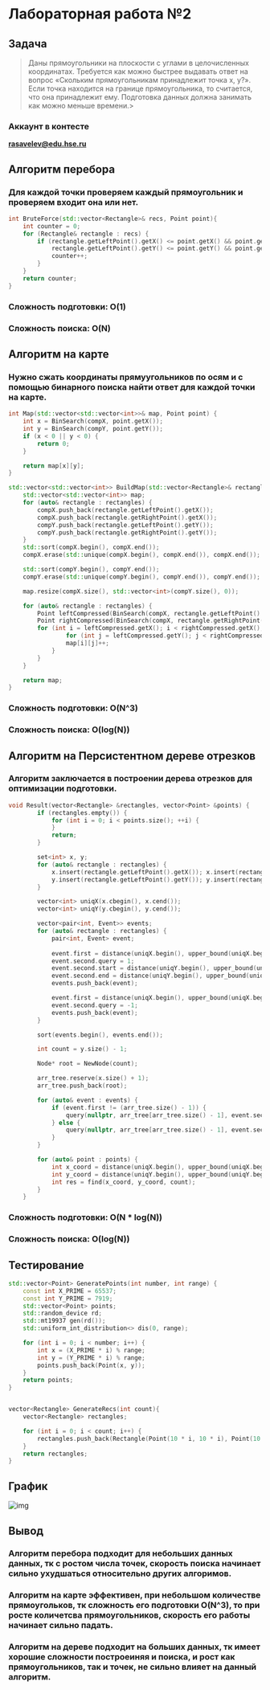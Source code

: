 # Лабораторная работа №2
## Задача
> Даны прямоугольники на плоскости с углами в целочисленных координатах. Требуется как можно быстрее выдавать ответ на вопрос «Скольким прямоугольникам принадлежит точка x, y?». Если точка находится на границе прямоугольника, то считается, что она принадлежит ему. Подготовка данных должна занимать как можно меньше времени.>

### Аккаунт в контесте
**rasavelev@edu.hse.ru**

## Алгоритм перебора
### Для каждой точки проверяем каждый прямоугольник и проверяем входит она или нет.

```c++
int BruteForce(std::vector<Rectangle>& recs, Point point){
    int counter = 0;
    for (Rectangle& rectangle : recs) {
        if (rectangle.getLeftPoint().getX() <= point.getX() && point.getX() < rectangle.getRightPoint().getX() &&
            rectangle.getLeftPoint().getY() <= point.getY() && point.getY() < rectangle.getRightPoint().getY()) {
            counter++;
        }
    }
    return counter;
}
```

### Сложность подготовки: O(1)
### Сложность поиска: O(N)

## Алгоритм на карте
### Нужно сжать координаты прямуугольников по осям и с помощью бинарного поиска найти ответ для каждой точки на карте.

```c++
int Map(std::vector<std::vector<int>>& map, Point point) {
    int x = BinSearch(compX, point.getX());
    int y = BinSearch(compY, point.getY());
    if (x < 0 || y < 0) {
        return 0;
    }

    return map[x][y];
}

std::vector<std::vector<int>> BuildMap(std::vector<Rectangle>& rectangles) {
    std::vector<std::vector<int>> map;
    for (auto& rectangle : rectangles) {
        compX.push_back(rectangle.getLeftPoint().getX());
        compX.push_back(rectangle.getRightPoint().getX());
        compY.push_back(rectangle.getLeftPoint().getY());
        compY.push_back(rectangle.getRightPoint().getY());
    }
    std::sort(compX.begin(), compX.end());
    compX.erase(std::unique(compX.begin(), compX.end()), compX.end());

    std::sort(compY.begin(), compY.end());
    compY.erase(std::unique(compY.begin(), compY.end()), compY.end());

    map.resize(compX.size(), std::vector<int>(compY.size(), 0));

    for (auto& rectangle : rectangles) {
        Point leftCompressed(BinSearch(compX, rectangle.getLeftPoint().getX()), BinSearch(compY, rectangle.getLeftPoint().getY()));
        Point rightCompressed(BinSearch(compX, rectangle.getRightPoint().getX()), BinSearch(compY, rectangle.getRightPoint().getY()));
        for (int i = leftCompressed.getX(); i < rightCompressed.getX(); ++i) {
                for (int j = leftCompressed.getY(); j < rightCompressed.getY(); ++j) {
                map[i][j]++;
            }
        }
    }

    return map;
}
```
### Сложность подготовки: O(N^3)
### Сложность поиска: O(log(N))

## Алгоритм на Персистентном дереве отрезков
### Алгоритм заключается в построении дерева отрезков для оптимизации подготовки.

```c++
void Result(vector<Rectangle> &rectangles, vector<Point> &points) {
        if (rectangles.empty()) {
            for (int i = 0; i < points.size(); ++i) {
            }
            return;
        }

        set<int> x, y;
        for (auto& rectangle : rectangles) {
            x.insert(rectangle.getLeftPoint().getX()); x.insert(rectangle.getRightPoint().getX());
            y.insert(rectangle.getLeftPoint().getY()); y.insert(rectangle.getRightPoint().getY());
        }

        vector<int> uniqX(x.cbegin(), x.cend());
        vector<int> uniqY(y.cbegin(), y.cend());

        vector<pair<int, Event>> events;
        for (auto& rectangle : rectangles) {
            pair<int, Event> event;
            
            event.first = distance(uniqX.begin(), upper_bound(uniqX.begin(), uniqX.end(), rectangle.getLeftPoint().getX()));
            event.second.query = 1;
            event.second.start = distance(uniqY.begin(), upper_bound(uniqY.begin(), uniqY.end(), rectangle.getLeftPoint().getY()));
            event.second.end = distance(uniqY.begin(), upper_bound(uniqY.begin(), uniqY.end(), rectangle.getRightPoint().getY()));
            events.push_back(event);

            event.first = distance(uniqX.begin(), upper_bound(uniqX.begin(), uniqX.end(), rectangle.getRightPoint().getX()));
            event.second.query = -1;
            events.push_back(event);
        }

        sort(events.begin(), events.end());

        int count = y.size() - 1;

        Node* root = NewNode(count);

        arr_tree.reserve(x.size() + 1);
        arr_tree.push_back(root);

        for (auto& event : events) {
            if (event.first != (arr_tree.size() - 1)) {
                query(nullptr, arr_tree[arr_tree.size() - 1], event.second.start, event.second.end, event.second.query, true);
            } else {
                query(nullptr, arr_tree[arr_tree.size() - 1], event.second.start, event.second.end, event.second.query, false);
            }
        }

        for (auto& point : points) {
            int x_coord = distance(uniqX.begin(), upper_bound(uniqX.begin(), uniqX.end(), point.getX()));
            int y_coord = distance(uniqY.begin(), upper_bound(uniqY.begin(), uniqY.end(), point.getY()));
            int res = find(x_coord, y_coord, count);
        }
    }
```
### Сложность подготовки: O(N * log(N))
### Сложность поиска: O(log(N))

## Тестирование
```c++
std::vector<Point> GeneratePoints(int number, int range) {
    const int X_PRIME = 65537;
    const int Y_PRIME = 7919;
    std::vector<Point> points;
    std::random_device rd;
    std::mt19937 gen(rd());
    std::uniform_int_distribution<> dis(0, range);

    for (int i = 0; i < number; i++) {
        int x = (X_PRIME * i) % range;
        int y = (Y_PRIME * i) % range;
        points.push_back(Point(x, y));
    }
    return points;
}


vector<Rectangle> GenerateRecs(int count){
    vector<Rectangle> rectangles;

    for (int i = 0; i < count; i++) {
        rectangles.push_back(Rectangle(Point(10 * i, 10 * i), Point(10 * (2 * count - i), 10 * (2 * count - i))));
    }
    return rectangles;
}
```

## График
![img](img.png)

## Вывод

### Алгоритм перебора подходит для небольших данных данных, тк с ростом числа точек, скорость поиска начинает сильно ухудшаться относительно других алгоримов.
### Алгоритм на карте эффективен, при небольшом количестве прямоугольков, тк сложность его подготовки O(N^3), то при росте количетсва прямоугольников, скорость его работы начинает сильно падать.
### Алгоритм на дереве подходит на больших данных, тк имеет хорошие сложности построеиняя и поиска, и рост как прямоугольников, так и точек, не сильно влияет на данный алгоритм.
